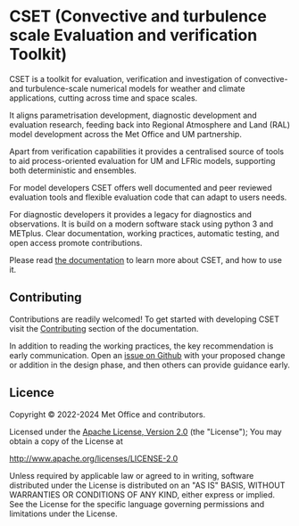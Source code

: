 # CSET (Convective and turbulence scale Evaluation and verification Toolkit)

CSET is a toolkit for evaluation, verification and investigation of convective-
and turbulence-scale numerical models for weather and climate applications,
cutting across time and space scales.

It aligns parametrisation development, diagnostic development and evaluation
research, feeding back into Regional Atmosphere and Land (RAL) model development
across the Met Office and UM partnership.

Apart from verification capabilities it provides a centralised source of tools
to aid process-oriented evaluation for UM and LFRic models, supporting both
deterministic and ensembles.

For model developers CSET offers well documented and peer reviewed evaluation
tools and flexible evaluation code that can adapt to users needs.

For diagnostic developers it provides a legacy for diagnostics and observations.
It is build on a modern software stack using python 3 and METplus. Clear
documentation, working practices, automatic testing, and open access promote
contributions.

Please read [the documentation](https://metoffice.github.io/CSET) to learn more
about CSET, and how to use it.

## Contributing

Contributions are readily welcomed! To get started with developing CSET visit
the [Contributing](https://metoffice.github.io/CSET/contributing/) section of
the documentation.

In addition to reading the working practices, the key
recommendation is early communication. Open an [issue on
Github](https://github.com/MetOffice/CSET/issues) with your proposed change or
addition in the design phase, and then others can provide guidance early.

## Licence

Copyright © 2022-2024 Met Office and contributors.

Licensed under the [Apache License, Version 2.0](LICENCE) (the "License"); You
may obtain a copy of the License at

<http://www.apache.org/licenses/LICENSE-2.0>

Unless required by applicable law or agreed to in writing, software distributed
under the License is distributed on an "AS IS" BASIS, WITHOUT WARRANTIES OR
CONDITIONS OF ANY KIND, either express or implied. See the License for the
specific language governing permissions and limitations under the License.
